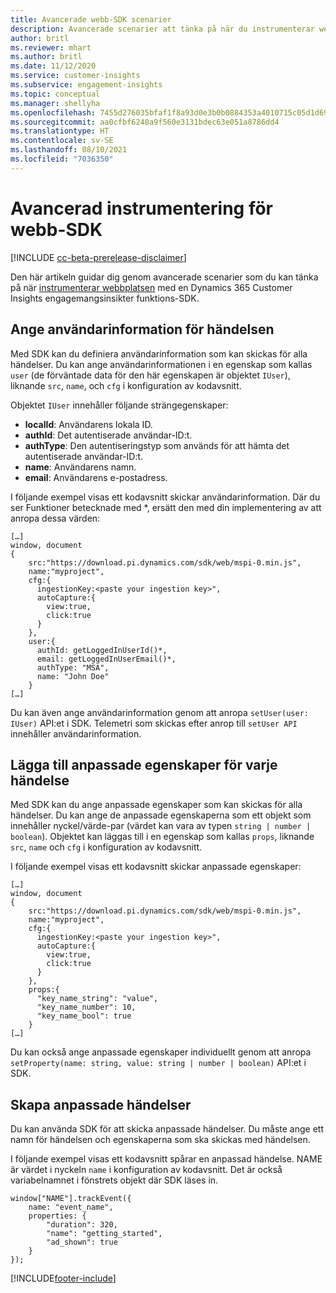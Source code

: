 ```yaml
---
title: Avancerade webb-SDK scenarier
description: Avancerade scenarier att tänka på när du instrumenterar webbplatsen med ett SDK.
author: britl
ms.reviewer: mhart
ms.author: britl
ms.date: 11/12/2020
ms.service: customer-insights
ms.subservice: engagement-insights
ms.topic: conceptual
ms.manager: shellyha
ms.openlocfilehash: 7455d276035bfaf1f8a93d0e3b0b0884353a4010715c05d1d696309f7eb4b233
ms.sourcegitcommit: aa0cfbf6240a9f560e3131bdec63e051a8786dd4
ms.translationtype: HT
ms.contentlocale: sv-SE
ms.lasthandoff: 08/10/2021
ms.locfileid: "7036350"
---
```

# <a name="advanced-web-sdk-instrumentation"></a>Avancerad instrumentering för webb-SDK

[!INCLUDE [cc-beta-prerelease-disclaimer](includes/cc-beta-prerelease-disclaimer.md)]

Den här artikeln guidar dig genom avancerade scenarier som du kan tänka på när [instrumenterar webbplatsen](instrument-website.md) med en Dynamics 365 Customer Insights engagemangsinsikter funktions-SDK.

## <a name="setting-user-details-for-your-event"></a>Ange användarinformation för händelsen

Med SDK kan du definiera användarinformation som kan skickas för alla händelser. Du kan ange användarinformationen i en egenskap som kallas `user` (de förväntade data för den här egenskapen är objektet `IUser`), liknande `src`, `name`, och `cfg` i konfiguration av kodavsnitt.

Objektet `IUser` innehåller följande strängegenskaper:

- **localId**: Användarens lokala ID.
- **authId**: Det autentiserade användar-ID:t.
- **authType**: Den autentiseringstyp som används för att hämta det autentiserade användar-ID:t.
- **name**: Användarens namn.
- **email**: Användarens e-postadress.
    
I följande exempel visas ett kodavsnitt skickar användarinformation. Där du ser Funktioner betecknade med *, ersätt den med din implementering av att anropa dessa värden:  

```
[…]
window, document 
{
    src:"https://download.pi.dynamics.com/sdk/web/mspi-0.min.js", 
    name:"myproject",      
    cfg:{ 
      ingestionKey:<paste your ingestion key>", 
      autoCapture:{ 
        view:true, 
        click:true 
      }
    },
    user:{
      authId: getLoggedInUserId()*,
      email: getLoggedInUserEmail()*,
      authType: "MSA",
      name: "John Doe"
    }
[…]
```

Du kan även ange användarinformation genom att anropa `setUser(user: IUser)` API:et i SDK. Telemetri som skickas efter anrop till `setUser API` innehåller användarinformation.

## <a name="adding-custom-properties-for-each-event"></a>Lägga till anpassade egenskaper för varje händelse

Med SDK kan du ange anpassade egenskaper som kan skickas för alla händelser. Du kan ange de anpassade egenskaperna som ett objekt som innehåller nyckel/värde-par (värdet kan vara av typen `string | number | boolean`). Objektet kan läggas till i en egenskap som kallas `props`, liknande `src`, `name` och `cfg` i konfiguration av kodavsnitt. 

I följande exempel visas ett kodavsnitt skickar anpassade egenskaper:

```
[…]
window, document 
{
    src:"https://download.pi.dynamics.com/sdk/web/mspi-0.min.js", 
    name:"myproject",      
    cfg:{ 
      ingestionKey:<paste your ingestion key>", 
      autoCapture:{ 
        view:true, 
        click:true 
      }
    },
    props:{
      "key_name_string": "value",
      "key_name_number": 10,
      "key_name_bool": true
    }
[…]
```

Du kan också ange anpassade egenskaper individuellt genom att anropa `setProperty(name: string, value: string | number | boolean)` API:et i SDK.

## <a name="sending-custom-events"></a>Skapa anpassade händelser

Du kan använda SDK för att skicka anpassade händelser. Du måste ange ett namn för händelsen och egenskaperna som ska skickas med händelsen.

I följande exempel visas ett kodavsnitt spårar en anpassad händelse. NAME är värdet i nyckeln `name` i konfiguration av kodavsnitt. Det är också variabelnamnet i fönstrets objekt där SDK läses in.

```
window["NAME"].trackEvent({
    name: "event_name",
    properties: {
        "duration": 320,
        "name": "getting_started",
        "ad_shown": true
    }
});
```


[!INCLUDE[footer-include](../includes/footer-banner.md)]